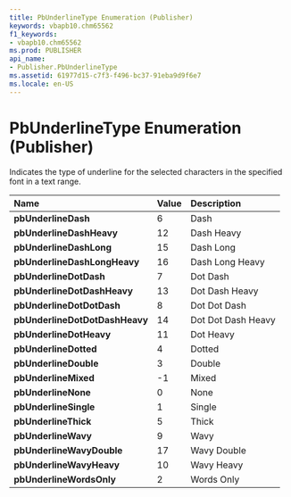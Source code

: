 ```yaml
---
title: PbUnderlineType Enumeration (Publisher)
keywords: vbapb10.chm65562
f1_keywords:
- vbapb10.chm65562
ms.prod: PUBLISHER
api_name:
- Publisher.PbUnderlineType
ms.assetid: 61977d15-c7f3-f496-bc37-91eba9d9f6e7
ms.locale: en-US
---
```



# PbUnderlineType Enumeration (Publisher)

Indicates the type of underline for the selected characters in the specified font in a text range.



|**Name**|**Value**|**Description**|
|:-----|:-----|:-----|
| **pbUnderlineDash**|6|Dash|
| **pbUnderlineDashHeavy**|12|Dash Heavy|
| **pbUnderlineDashLong**|15|Dash Long|
| **pbUnderlineDashLongHeavy**|16|Dash Long Heavy|
| **pbUnderlineDotDash**|7|Dot Dash|
| **pbUnderlineDotDashHeavy**|13|Dot Dash Heavy|
| **pbUnderlineDotDotDash**|8|Dot Dot Dash|
| **pbUnderlineDotDotDashHeavy**|14|Dot Dot Dash Heavy|
| **pbUnderlineDotHeavy**|11|Dot Heavy|
| **pbUnderlineDotted**|4|Dotted|
| **pbUnderlineDouble**|3|Double|
| **pbUnderlineMixed**|-1|Mixed|
| **pbUnderlineNone**|0|None|
| **pbUnderlineSingle**|1|Single|
| **pbUnderlineThick**|5|Thick|
| **pbUnderlineWavy**|9|Wavy|
| **pbUnderlineWavyDouble**|17|Wavy Double|
| **pbUnderlineWavyHeavy**|10|Wavy Heavy|
| **pbUnderlineWordsOnly**|2|Words Only|

